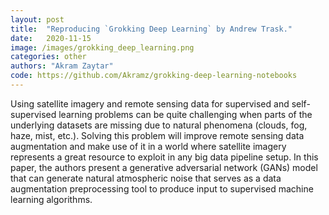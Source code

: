 ```yaml
---
layout: post
title:  "Reproducing `Grokking Deep Learning` by Andrew Trask."
date:   2020-11-15
image: /images/grokking_deep_learning.png
categories: other
authors: "Akram Zaytar"
code: https://github.com/Akramz/grokking-deep-learning-notebooks
---
```


Using satellite imagery and remote sensing data for supervised and self-supervised learning problems can be quite challenging when parts of the underlying datasets are missing due to natural phenomena (clouds, fog, haze, mist, etc.). Solving this problem will improve remote sensing data augmentation and make use of it in a world where satellite imagery represents a great resource to exploit in any big data pipeline setup. In this paper, the authors present a generative adversarial network (GANs) model that can generate natural atmospheric noise that serves as a data augmentation preprocessing tool to produce input to supervised machine learning algorithms.